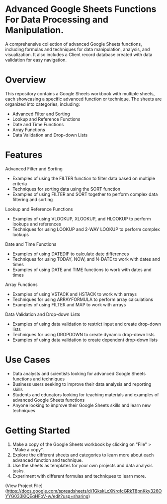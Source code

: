 # Advanced Google Sheets Functions For Data Processing and Manipulation.
A comprehensive collection of advanced Google Sheets functions, including formulas and techniques for data manipulation, analysis, and visualization.
It also includes a Client record database created with data validation for easy navigation.

# Overview
This repository contains a Google Sheets workbook with multiple sheets, each showcasing a specific advanced function or technique. The sheets are organized into categories, including:

- Advanced Filter and Sorting
- Lookup and Reference Functions
- Date and Time Functions
- Array Functions
- Data Validation and Drop-down Lists

# Features
Advanced Filter and Sorting
- Examples of using the FILTER function to filter data based on multiple criteria
- Techniques for sorting data using the SORT function
- Examples of using FILTER and SORT together to perform complex data filtering and sorting

Lookup and Reference Functions
- Examples of using VLOOKUP, XLOOKUP, and HLOOKUP to perform lookups and references
- Techniques for using LOOKUP and 2-WAY LOOKUP to perform complex lookups

Date and Time Functions
- Examples of using DATEDIF to calculate date differences
- Techniques for using TODAY, NOW, and N-DATE to work with dates and times
- Examples of using DATE and TIME functions to work with dates and times

Array Functions
- Examples of using VSTACK and HSTACK to work with arrays
- Techniques for using ARRAYFORMULA to perform array calculations
- Examples of using FILTER and MAP to work with arrays

Data Validation and Drop-down Lists
- Examples of using data validation to restrict input and create drop-down lists
- Techniques for using DROPDOWN to create dynamic drop-down lists
- Examples of using data validation to create dependent drop-down lists

# Use Cases
- Data analysts and scientists looking for advanced Google Sheets functions and techniques
- Business users seeking to improve their data analysis and reporting skills
- Students and educators looking for teaching materials and examples of advanced Google Sheets functions
- Anyone looking to improve their Google Sheets skills and learn new techniques

# Getting Started
1. Make a copy of the Google Sheets workbook by clicking on "File" > "Make a copy".
2. Explore the different sheets and categories to learn more about each advanced function and technique.
3. Use the sheets as templates for your own projects and data analysis tasks.
4. Experiment with different formulas and techniques to learn more.

(View Project File](https://docs.google.com/spreadsheets/d/1GkskLcXNrqfcGRkT8pnKky326OYYG033KlQEqHFoV-w/edit?usp=sharing)
